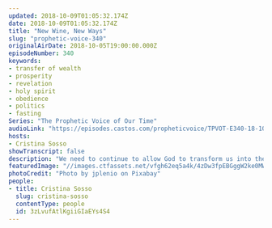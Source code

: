 ```yaml
---
updated: 2018-10-09T01:05:32.174Z
date: 2018-10-09T01:05:32.174Z
title: "New Wine, New Ways"
slug: "prophetic-voice-340"
originalAirDate: 2018-10-05T19:00:00.000Z
episodeNumber: 340
keywords:
- transfer of wealth
- prosperity
- revelation
- holy spirit
- obedience
- politics
- fasting
Series: "The Prophetic Voice of Our Time"
audioLink: "https://episodes.castos.com/propheticvoice/TPVOT-E340-18-10-06-07-New-Wine-New-Ways.mp3"
hosts:
- Cristina Sosso
showTranscript: false
description: "We need to continue to allow God to transform us into the image of His Son, our Lord Jesus Christ. We need to allow the Holy Spirit to teach us and lead us to the new things He is doing here on Earth. Now He is leading us to the path that we’ve never been before. So all these talents and gifts and dreams and visions that laid dormant are now being resurrected and they’re being stirred in our spirit being. We must prepare ourselves for this great move of God that is already here, and also we need to prepare and train others."
featuredImage: "//images.ctfassets.net/vfgh62eq5a4k/4zDw3fpEBGggW2ke0MWKKA/53d95f1965d9dc624a0a67f0a7c7f952/fruit-3215625.jpg"
photoCredit: "Photo by jplenio on Pixabay"
people:
- title: Cristina Sosso
  slug: cristina-sosso
  contentType: people
  id: 3zLvufAtlKgiiGIaEYs4S4
---
```

